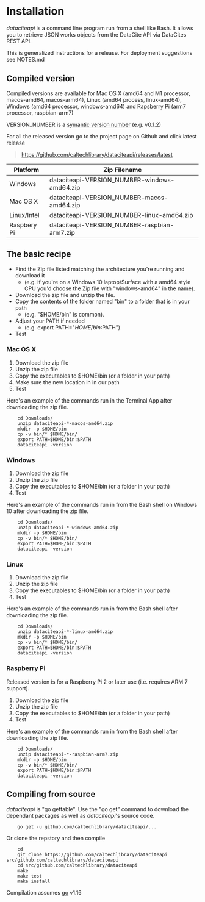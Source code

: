 
Installation
============

*dataciteapi* is a command line program run from a shell like Bash. It allows you to retrieve JSON works objects from the DataCite API via DataCites REST API.

This is generalized instructions for a release.  For deployment suggestions see NOTES.md

Compiled version
----------------

Compiled versions are available for Mac OS X (amd64 and M1 processor, macos-amd64, macos-arm64), Linux (amd64 process, linux-amd64), 
Windows (amd64 processor, windows-amd64) and Rapsberry Pi (arm7 processor, raspbian-arm7)

VERSION_NUMBER is a [symantic version number](http://semver.org/) (e.g. v0.1.2)


For all the released version go to the project page on Github and click latest release

>    https://github.com/caltechlibrary/dataciteapi/releases/latest


| Platform    | Zip Filename                             |
|-------------|------------------------------------------|
| Windows     | dataciteapi-VERSION_NUMBER-windows-amd64.zip |
| Mac OS X    | dataciteapi-VERSION_NUMBER-macos-amd64.zip  |
| Linux/Intel | dataciteapi-VERSION_NUMBER-linux-amd64.zip   |
| Raspbery Pi | dataciteapi-VERSION_NUMBER-raspbian-arm7.zip |


The basic recipe
----------------

+ Find the Zip file listed matching the architecture you're running and download it
    + (e.g. if you're on a Windows 10 laptop/Surface with a amd64 style CPU you'd choose the Zip file with "windows-amd64" in the name).
+ Download the zip file and unzip the file.
+ Copy the contents of the folder named "bin" to a folder that is in your path 
    + (e.g. "$HOME/bin" is common).
+ Adjust your PATH if needed
    + (e.g. export PATH="$HOME/bin:$PATH")
+ Test


### Mac OS X

1. Download the zip file
2. Unzip the zip file
3. Copy the executables to $HOME/bin (or a folder in your path)
4. Make sure the new location in in our path
5. Test

Here's an example of the commands run in the Terminal App after downloading the 
zip file.

```shell
    cd Downloads/
    unzip dataciteapi-*-macos-amd64.zip
    mkdir -p $HOME/bin
    cp -v bin/* $HOME/bin/
    export PATH=$HOME/bin:$PATH
    dataciteapi -version
```

### Windows

1. Download the zip file
2. Unzip the zip file
3. Copy the executables to $HOME/bin (or a folder in your path)
4. Test

Here's an example of the commands run in from the Bash shell on Windows 10 after
downloading the zip file.

```shell
    cd Downloads/
    unzip dataciteapi-*-windows-amd64.zip
    mkdir -p $HOME/bin
    cp -v bin/* $HOME/bin/
    export PATH=$HOME/bin:$PATH
    dataciteapi -version
```


### Linux 

1. Download the zip file
2. Unzip the zip file
3. Copy the executables to $HOME/bin (or a folder in your path)
4. Test

Here's an example of the commands run in from the Bash shell after
downloading the zip file.

```shell
    cd Downloads/
    unzip dataciteapi-*-linux-amd64.zip
    mkdir -p $HOME/bin
    cp -v bin/* $HOME/bin/
    export PATH=$HOME/bin:$PATH
    dataciteapi -version
```


### Raspberry Pi

Released version is for a Raspberry Pi 2 or later use (i.e. requires ARM 7 support).

1. Download the zip file
2. Unzip the zip file
3. Copy the executables to $HOME/bin (or a folder in your path)
4. Test

Here's an example of the commands run in from the Bash shell after
downloading the zip file.

```shell
    cd Downloads/
    unzip dataciteapi-*-raspbian-arm7.zip
    mkdir -p $HOME/bin
    cp -v bin/* $HOME/bin/
    export PATH=$HOME/bin:$PATH
    dataciteapi -version
```


Compiling from source
---------------------

_dataciteapi_ is "go gettable".  Use the "go get" command to download the dependant packages
as well as _dataciteapi_'s source code. 


```shell
    go get -u github.com/caltechlibrary/dataciteapi/...
```

Or clone the repstory and then compile

```shell
    cd
    git clone https://github.com/caltechlibrary/dataciteapi src/github.com/caltechlibrary/dataciteapi
    cd src/github.com/caltechlibrary/dataciteapi
    make
    make test
    make install
```

Compilation assumes [go](https://github.com/golang/go) v1.16

